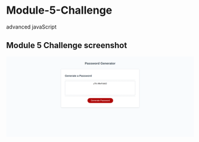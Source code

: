 # Module-5-Challenge
advanced javaScript
## Module 5 Challenge screenshot
![screenshot with generated password](./screencap.png)
